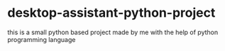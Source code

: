 # desktop-assistant-python-project
this is a small python based project made by me with the help of python programming language
